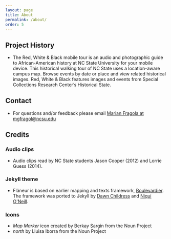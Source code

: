 ```yaml
---
layout: page
title: About
permalink: /about/
order: 5
---
```


## Project History
* The Red, White & Black mobile tour is an audio and photographic guide to African-American history at NC State University for your mobile device. This historical walking tour of NC State uses a location-aware campus map. Browse events by date or place and view related historical images. Red, White & Black features images and events from Special Collections Research Center’s Historical State.

## Contact
* For questions and/or feedback please email <a href="mailto:mgfragol@ncsu.edu">Marian Fragola at mgfragol@ncsu.edu</a>

## Credits

### Audio clips
* Audio clips read by NC State students Jason Cooper (2012) and Lorrie Guess (2014).

### Jekyll theme
* Flâneur is based on earlier mapping and texts framework, [Boulevardier](https://github.com/kirschbombe/boulevardier). The framework was ported to Jekyll by [Dawn Childress](https://github.com/kirschbombe) and [Niqui O'Neill](https://github.com/dnoneill).


### Icons
* _Map Marker_ icon created by Berkay Sargin from the Noun Project
* _north_ by Lluisa Iborra from the Noun Project